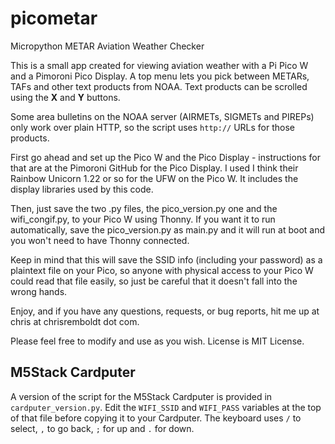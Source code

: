# picometar
Micropython METAR Aviation Weather Checker

This is a small app created for viewing aviation weather with a Pi Pico W and a Pimoroni Pico Display. A top menu lets you pick between METARs, TAFs and other text products from NOAA. Text products can be scrolled using the **X** and **Y** buttons.

Some area bulletins on the NOAA server (AIRMETs, SIGMETs and PIREPs) only work over plain HTTP, so the script uses `http://` URLs for those products.

First go ahead and set up the Pico W and the Pico Display - instructions for that are at the Pimoroni GitHub for the Pico Display.  I used I think their Rainbow Unicorn 1.22 or so for the UFW on the Pico W.  It includes the display libraries used by this code.

Then, just save the two .py files, the pico_version.py one and the wifi_congif.py, to your Pico W using Thonny.  If you want it to run automatically, save the pico_version.py as main.py and it will run at boot and you won't need to have Thonny connected.

Keep in mind that this will save the SSID info (including your password) as a plaintext file on your Pico, so anyone with physical access to your Pico W could read that file easily, so just be careful that it doesn't fall into the wrong hands.

Enjoy, and if you have any questions, requests, or bug reports, hit me up at chris at chrisremboldt dot com.

Please feel free to modify and use as you wish.  License is MIT License.

## M5Stack Cardputer
A version of the script for the M5Stack Cardputer is provided in `cardputer_version.py`. Edit the `WIFI_SSID` and `WIFI_PASS` variables at the top of that file before copying it to your Cardputer. The keyboard uses `/` to select, `,` to go back, `;` for up and `.` for down.
